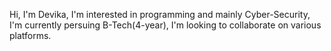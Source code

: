 Hi, I'm Devika,
I'm interested in programming and mainly Cyber-Security,
I'm currently persuing B-Tech(4-year),
I'm looking to collaborate on various platforms. 


<!---
Devika003/Devika003 is a ✨ special ✨ repository because its `README.md` (this file) appears on your GitHub profile.
You can click the Preview link to take a look at your changes.
--->
